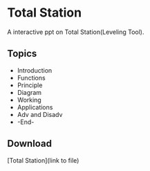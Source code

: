 # Total Station
 A interactive ppt on Total Station(Leveling Tool).

## Topics

- Introduction
- Functions
- Principle
- Diagram
- Working
- Applications
- Adv and Disadv
- -End-

## Download
[Total Station](link to file)
